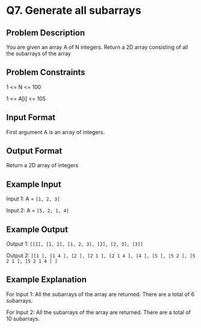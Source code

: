 # Q7. Generate all subarrays
## Problem Description
You are given an array A of N integers.
Return a 2D array consisting of all the subarrays of the array


## Problem Constraints
1 <= N <= 100

1 <= A[i] <= 105


## Input Format
First argument A is an array of integers.


## Output Format
Return a 2D array of integers


## Example Input
Input 1:
A = `[1, 2, 3]`

Input 2:
A = `[5, 2, 1, 4]`


## Example Output
Output 1:
`[[1], [1, 2], [1, 2, 3], [2], [2, 3], [3]]`

Output 2:
`[[1 ], [1 4 ], [2 ], [2 1 ], [2 1 4 ], [4 ], [5 ], [5 2 ], [5 2 1 ], [5 2 1 4 ] ]`


## Example Explanation
For Input 1:
All the subarrays of the array are returned. There are a total of 6 subarrays.

For Input 2:
All the subarrays of the array are returned. There are a total of 10 subarrays.

